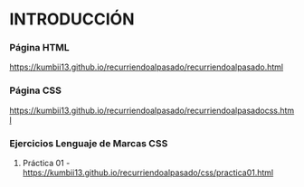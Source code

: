 # INTRODUCCIÓN

### Página HTML
https://kumbii13.github.io/recurriendoalpasado/recurriendoalpasado.html

### Página CSS
https://kumbii13.github.io/recurriendoalpasado/recurriendoalpasadocss.html

### Ejercicios Lenguaje de Marcas CSS
1. Práctica 01 - https://kumbii13.github.io/recurriendoalpasado/css/practica01.html

